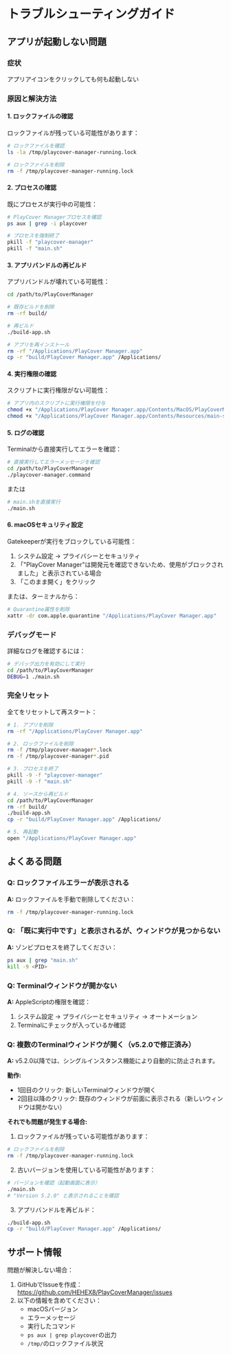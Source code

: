 # トラブルシューティングガイド

## アプリが起動しない問題

### 症状
アプリアイコンをクリックしても何も起動しない

### 原因と解決方法

#### 1. ロックファイルの確認

ロックファイルが残っている可能性があります：

```bash
# ロックファイルを確認
ls -la /tmp/playcover-manager-running.lock

# ロックファイルを削除
rm -f /tmp/playcover-manager-running.lock
```

#### 2. プロセスの確認

既にプロセスが実行中の可能性：

```bash
# PlayCover Managerプロセスを確認
ps aux | grep -i playcover

# プロセスを強制終了
pkill -f "playcover-manager"
pkill -f "main.sh"
```

#### 3. アプリバンドルの再ビルド

アプリバンドルが壊れている可能性：

```bash
cd /path/to/PlayCoverManager

# 既存ビルドを削除
rm -rf build/

# 再ビルド
./build-app.sh

# アプリを再インストール
rm -rf "/Applications/PlayCover Manager.app"
cp -r "build/PlayCover Manager.app" /Applications/
```

#### 4. 実行権限の確認

スクリプトに実行権限がない可能性：

```bash
# アプリ内のスクリプトに実行権限を付与
chmod +x "/Applications/PlayCover Manager.app/Contents/MacOS/PlayCoverManager"
chmod +x "/Applications/PlayCover Manager.app/Contents/Resources/main-script.sh"
```

#### 5. ログの確認

Terminalから直接実行してエラーを確認：

```bash
# 直接実行してエラーメッセージを確認
cd /path/to/PlayCoverManager
./playcover-manager.command
```

または

```bash
# main.shを直接実行
./main.sh
```

#### 6. macOSセキュリティ設定

Gatekeeperが実行をブロックしている可能性：

1. システム設定 → プライバシーとセキュリティ
2. 「"PlayCover Manager"は開発元を確認できないため、使用がブロックされました」と表示されている場合
3. 「このまま開く」をクリック

または、ターミナルから：

```bash
# Quarantine属性を削除
xattr -dr com.apple.quarantine "/Applications/PlayCover Manager.app"
```

### デバッグモード

詳細なログを確認するには：

```bash
# デバッグ出力を有効にして実行
cd /path/to/PlayCoverManager
DEBUG=1 ./main.sh
```

### 完全リセット

全てをリセットして再スタート：

```bash
# 1. アプリを削除
rm -rf "/Applications/PlayCover Manager.app"

# 2. ロックファイルを削除
rm -f /tmp/playcover-manager*.lock
rm -f /tmp/playcover-manager*.pid

# 3. プロセスを終了
pkill -9 -f "playcover-manager"
pkill -9 -f "main.sh"

# 4. ソースから再ビルド
cd /path/to/PlayCoverManager
rm -rf build/
./build-app.sh
cp -r "build/PlayCover Manager.app" /Applications/

# 5. 再起動
open "/Applications/PlayCover Manager.app"
```

## よくある問題

### Q: ロックファイルエラーが表示される

**A:** ロックファイルを手動で削除してください：

```bash
rm -f /tmp/playcover-manager-running.lock
```

### Q: 「既に実行中です」と表示されるが、ウィンドウが見つからない

**A:** ゾンビプロセスを終了してください：

```bash
ps aux | grep "main.sh"
kill -9 <PID>
```

### Q: Terminalウィンドウが開かない

**A:** AppleScriptの権限を確認：

1. システム設定 → プライバシーとセキュリティ → オートメーション
2. Terminalにチェックが入っているか確認

### Q: 複数のTerminalウィンドウが開く（v5.2.0で修正済み）

**A:** v5.2.0以降では、シングルインスタンス機能により自動的に防止されます。

**動作:**
- 1回目のクリック: 新しいTerminalウィンドウが開く
- 2回目以降のクリック: 既存のウィンドウが前面に表示される（新しいウィンドウは開かない）

**それでも問題が発生する場合:**

1. ロックファイルが残っている可能性があります：
```bash
# ロックファイルを削除
rm -f /tmp/playcover-manager-running.lock
```

2. 古いバージョンを使用している可能性があります：
```bash
# バージョンを確認（起動画面に表示）
./main.sh
# "Version 5.2.0" と表示されることを確認
```

3. アプリバンドルを再ビルド：
```bash
./build-app.sh
cp -r "build/PlayCover Manager.app" /Applications/
```

## サポート情報

問題が解決しない場合：

1. GitHubでIssueを作成：https://github.com/HEHEX8/PlayCoverManager/issues
2. 以下の情報を含めてください：
   - macOSバージョン
   - エラーメッセージ
   - 実行したコマンド
   - `ps aux | grep playcover`の出力
   - `/tmp/`のロックファイル状況
